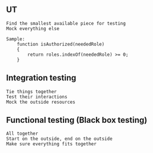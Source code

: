 ## UT
    Find the smallest available piece for testing
    Mock everything else

    Sample:
        function isAuthorized(neededRole)
        {
            return roles.indexOf(neededRole) >= 0;
        }

## Integration testing
    Tie things together
    Test their interactions
    Mock the outside resources

## Functional testing (Black box testing)
    All together 
    Start on the outside, end on the outside
    Make sure everything fits together

